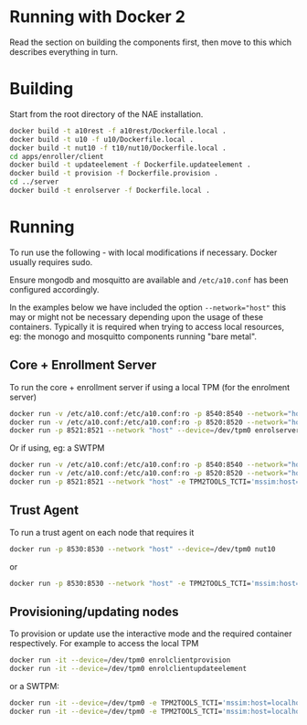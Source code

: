 # Running with Docker 2

Read the section on building the components first, then move to this which describes everything in turn.


# Building

Start from the root directory of the NAE installation.

```bash
docker build -t a10rest -f a10rest/Dockerfile.local .
docker build -t u10 -f u10/Dockerfile.local .
docker build -t nut10 -f t10/nut10/Dockerfile.local .
cd apps/enroller/client
docker build -t updateelement -f Dockerfile.updateelement .
docker build -t provision -f Dockerfile.provision .
cd ../server
docker build -t enrolserver -f Dockerfile.local .
```

# Running
To run use the following - with local modifications if necessary. Docker usually requires sudo.

Ensure mongodb and mosquitto are available and `/etc/a10.conf` has been configured accordingly. 

In the examples below we have included the option `--network="host"` this may or might not be necessary depending upon the usage of these containers. Typically it is required when trying to access local resources, eg: the monogo and mosquitto components running "bare metal".


## Core + Enrollment Server

To run the core + enrollment server if using a local TPM (for the enrolment server)

```bash
docker run -v /etc/a10.conf:/etc/a10.conf:ro -p 8540:8540 --network="host" u10
docker run -v /etc/a10.conf:/etc/a10.conf:ro -p 8520:8520 --network="host" a10rest
docker run -p 8521:8521 --network "host" --device=/dev/tpm0 enrolserver http://127.0.0.1:8520
```

Or if using, eg: a SWTPM 

```bash
docker run -v /etc/a10.conf:/etc/a10.conf:ro -p 8540:8540 --network="host" u10
docker run -v /etc/a10.conf:/etc/a10.conf:ro -p 8520:8520 --network="host" a10rest
docker run -p 8521:8521 --network "host" -e TPM2TOOLS_TCTI='mssim:host=localhost,port=2321' enrolserver http://127.0.0.1:8520
```


## Trust Agent

To run a trust agent on each node that requires it

```bash
docker run -p 8530:8530 --network "host" --device=/dev/tpm0 nut10
```

or

```bash
docker run -p 8530:8530 --network "host" -e TPM2TOOLS_TCTI='mssim:host=localhost,port=2321' nut10
```

## Provisioning/updating nodes

To provision or update use the interactive mode and the required container respectively. For example to access the local TPM

```bash
docker run -it --device=/dev/tpm0 enrolclientprovision
docker run -it --device=/dev/tpm0 enrolclientupdateelement
```

or a SWTPM:

```bash
docker run -it --device=/dev/tpm0 -e TPM2TOOLS_TCTI='mssim:host=localhost,port=2321' provision
docker run -it --device=/dev/tpm0 -e TPM2TOOLS_TCTI='mssim:host=localhost,port=2321' update
```